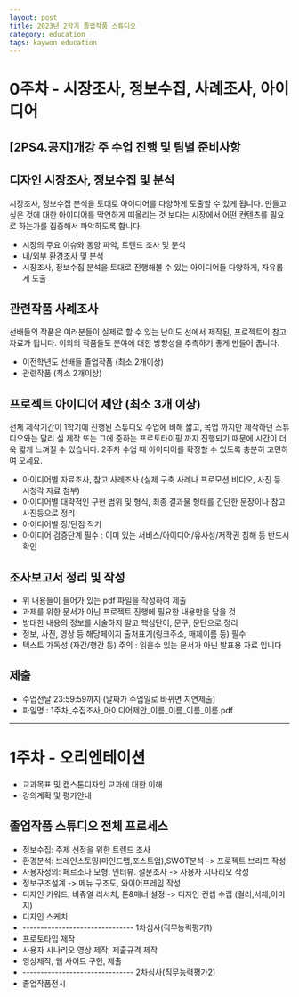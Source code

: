 ```yaml
---
layout: post
title: 2023년 2학기 졸업작품 스튜디오
category: education
tags: kaywon education
---
```


# 0주차 - 시장조사, 정보수집, 사례조사, 아이디어
	
## [2PS4.공지]개강 주 수업 진행 및 팀별 준비사항
## 디자인 시장조사, 정보수집 및 분석
시장조사, 정보수집 분석을 토대로 아이디어를 다양하게 도출할 수 있게 됩니다. 만들고 싶은 것에 대한 아이디어를 막연하게 떠올리는 것 보다는 시장에서 어떤 컨텐츠를 필요로 하는가를 집중해서 파악하도록 합니다.
* 시장의 주요 이슈와 동향 파악, 트렌드 조사 및 분석
* 내/외부 환경조사 및 분석
* 시장조사, 정보수집 분석을 토대로 진행해볼 수 있는 아이디어들 다양하게, 자유롭게 도출

## 관련작품 사례조사
선배들의 작품은 여러분들이 실제로 할 수 있는 난이도 선에서 제작된, 프로젝트의 참고자료가 됩니다. 이외의 작품들도 분야에 대한 방향성을 추측하기 좋게 만들어 줍니다.
* 이전학년도 선배들 졸업작품 (최소 2개이상)
* 관련작품 (최소 2개이상)

## 프로젝트 아이디어 제안 (최소 3개 이상)
전체 제작기간이 1학기에 진행된 스튜디오 수업에 비해 짧고, 목업 까지만 제작하던 스튜디오와는 달리 실 제작 또는 그에 준하는 프로토타이핑 까지 진행되기 때문에 시간이 더욱 짧게 느껴질 수 있습니다. 2주차 수업 때 아이디어를 확정할 수 있도록 충분히 고민하여 오세요.

* 아이디어별 자료조사, 참고 사례조사 (실제 구축 사례나 프로모션 비디오, 사진 등 시청각 자료 첨부)
* 아이디어별 대략적인 구현 범위 및 형식, 최종 결과물 형태를 간단한 문장이나 참고사진등으로 정리
* 아이디어별 장/단점 적기
* 아이디어 검증단계 필수 : 이미 있는 서비스/아이디어/유사성/저작권 침해 등 반드시 확인

## 조사보고서 정리 및 작성
* 위 내용들이 들어가 있는 pdf 파일을 작성하여 제출
* 과제를 위한 문서가 아닌 프로젝트 진행에 필요한 내용만을 담을 것
* 방대한 내용의 정보를 서술하지 말고 핵심단어, 문구, 문단으로 정리
* 정보, 사진, 영상 등 해당페이지 출처표기(링크주소, 매체이름 등) 필수
* 텍스트 가독성 (자간/행간 등) 주의 : 읽을수 있는 문서가 아닌 발표용 자료 입니다

## 제출
* 수업전날 23:59:59까지 (날짜가 수업일로 바뀌면 지연제출)
* 파일명 : 1주차_수집조사_아이디어제안_이름_이름_이름_이름.pdf

---

# 1주차 - 오리엔테이션
* 교과목표 및 캡스톤디자인 교과에 대한 이해
* 강의계획 및 평가안내

## 졸업작품 스튜디오 전체 프로세스
* 정보수집: 주제 선정을 위한 트렌드 조사
* 환경분석: 브레인스토밍(마인드맵,포스트업),SWOT분석 -> 프로젝트 브리프 작성
* 사용자정의: 페르소나 모형. 인터뷰. 설문조사 -> 사용자 시나리오 작성
* 정보구조설계 -> 메뉴 구조도, 와이어프레임 작성
* 디자인 키워드, 비쥬얼 리서치, 톤&매너 설정 -> 디자인 컨셉 수립 (컬러,서체,이미지)
* 디자인 스케치
* ------------------------------- 1차심사(직무능력평가1)
* 프로토타입 제작
* 사용자 시나리오 영상 제작, 제출규격 제작
* 영상제작, 웹 사이트 구현, 제출
* ------------------------------- 2차심사(직무능력평가2)
* 졸업작품전시